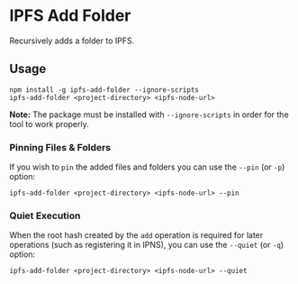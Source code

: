 # IPFS Add Folder

Recursively adds a folder to IPFS.

## Usage

```
npm install -g ipfs-add-folder --ignore-scripts
ipfs-add-folder <project-directory> <ipfs-node-url>
```
**Note:** The package must be installed with `--ignore-scripts` in order for the tool to work properly.

### Pinning Files & Folders

If you wish to `pin` the added files and folders you can use the `--pin` (or `-p`) option:

```
ipfs-add-folder <project-directory> <ipfs-node-url> --pin
```

### Quiet Execution

When the root hash created by the `add` operation is required for later operations (such as registering it in IPNS), you can use the `--quiet` (or `-q`) option:

```
ipfs-add-folder <project-directory> <ipfs-node-url> --quiet
```
